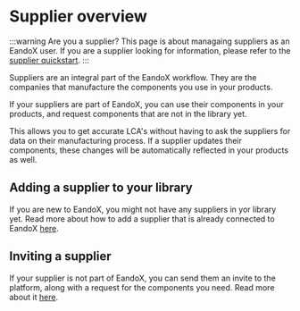 # Supplier overview

:::warning Are you a supplier?
This page is about managaing suppliers as an EandoX user. If you are a supplier looking for information, please refer to the [supplier quickstart](/documentation/getting-started/supplier-quickstart).
:::

Suppliers are an integral part of the EandoX workflow. They are the companies that manufacture the components you use in your products.

If your suppliers are part of EandoX, you can use their components in your products, and request components that are not in the library yet.

This allows you to get accurate LCA's without having to ask the suppliers for data on their manufacturing process. If a supplier updates their components, these changes will be automatically reflected in your products as well.

## Adding a supplier to your library

If you are new to EandoX, you might not have any suppliers in yor library yet. Read more about how to add a supplier that is already connected to EandoX [here](/documentation/supplier/adding-a-supplier).

## Inviting a supplier

If your supplier is not part of EandoX, you can send them an invite to the platform, along with a request for the components you need. Read more about it [here](/documentation/supplier/inviting-a-supplier).
